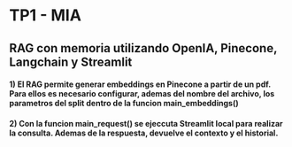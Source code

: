 ﻿# TP1 - MIA
## RAG con memoria utilizando OpenIA, Pinecone, Langchain y Streamlit

#### 1) El RAG permite generar embeddings en Pinecone a partir de un pdf. Para ellos es necesario configurar, ademas del nombre del archivo, los parametros del split dentro de la funcion main_embeddings()
#### 2) Con la funcion main_request() se ejeccuta Streamlit local para realizar la consulta. Ademas de la respuesta, devuelve el contexto y el historial.
